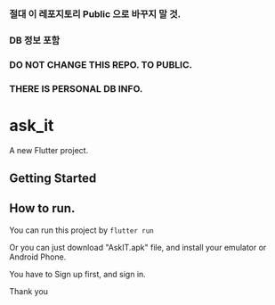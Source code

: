 ### 절대 이 레포지토리 Public 으로 바꾸지 말 것.
### DB 정보 포함
### DO NOT CHANGE THIS REPO. TO PUBLIC.
### THERE IS PERSONAL DB INFO.

# ask_it

A new Flutter project.

## Getting Started

## How to run.

You can run this project by
```flutter run```

Or you can just download "AskIT.apk" file,
and install your emulator or Android Phone.

You have to Sign up first, and sign in.

Thank you
